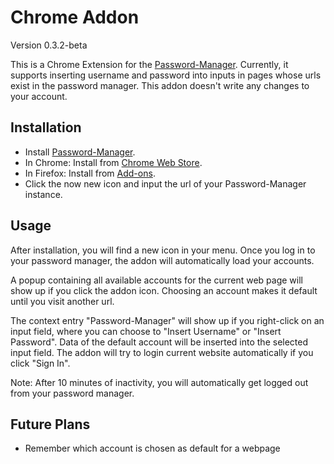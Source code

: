 Chrome Addon
============

Version 0.3.2-beta

This is a Chrome Extension for the [Password-Manager](https://github.com/zeruniverse/Password-Manager).
Currently, it supports inserting username and password into inputs in pages whose urls exist in the password manager.
This addon doesn't write any changes to your account.

Installation
------------

+ Install [Password-Manager](https://github.com/zeruniverse/Password-Manager).
+ In Chrome: Install from [Chrome Web Store](https://chrome.google.com/webstore/detail/password-manager/mbfjokpccbakbnnpklkcginkalkijkan).
+ In Firefox: Install from [Add-ons](https://addons.mozilla.org/de/firefox/addon/self-hosted-password-addon/).
+ Click the now new icon and input the url of your Password-Manager instance.

Usage
----- 

After installation, you will find a new icon in your menu.
Once you log in to your password manager, the addon will automatically load your accounts.

A popup containing all available accounts for the current web page will show up if you click the addon icon. Choosing an account makes it default until you visit another url.

The context entry "Password-Manager" will show up if you right-click on an input field, where you can choose to "Insert Username" or "Insert Password". Data of the default account will be inserted into the selected input field. The addon will try to login current website automatically if you click "Sign In".

Note: After 10 minutes of inactivity, you will automatically get logged out from your password manager.

Future Plans
------------

  + Remember which account is chosen as default for a webpage
